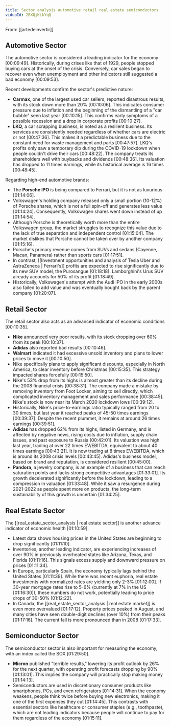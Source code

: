 ```yaml
---
title: Sector analysis automotive retail real estate semiconductors
videoId: 2BXQjKLkYqQ
---
```


From: [[artedeinvertir]] <br/> 

## Automotive Sector

The automotive sector is considered a leading indicator for the economy [00:09:49]. Historically, during crises like that of 1929, people stopped buying cars at the onset of the crisis. Conversely, car sales began to recover even when unemployment and other indicators still suggested a bad economy [00:09:53].

Recent developments confirm the sector's predictive nature:
*   **Carmax**, one of the largest used car sellers, reported disastrous results, with its stock down more than 20% [00:10:06]. This indicates consumer pressure due to inflation and the beginning of the dismantling of a "car bubble" seen last year [00:10:15]. This confirms early symptoms of a possible recession and a drop in corporate profits [00:10:27].
*   **LKQ**, a car scrapping business, is noted as a resilient business. Its services are consistently needed regardless of whether cars are electric or not [00:47:36]. This makes it a predictable business due to the constant need for waste management and parts [00:47:57]. LKQ's profits only saw a temporary dip during the COVID-19 lockdown when people couldn't drive their cars [00:48:22]. The company treats its shareholders well with buybacks and dividends [00:48:36]. Its valuation has dropped to 11 times earnings, while its historical average is 16 times [00:48:45].

Regarding high-end automotive brands:
*   The **Porsche IPO** is being compared to Ferrari, but it is not as luxurious [01:14:06].
*   Volkswagen's holding company released only a small portion (10-12%) of Porsche shares, which is not a full spin-off and generates less value [01:14:24]. Consequently, Volkswagen shares went down instead of up [01:14:54].
*   Although Porsche is theoretically worth more than the entire Volkswagen group, the market struggles to recognize this value due to the lack of true separation and independent control [01:15:04]. The market dislikes that Porsche cannot be taken over by another company [01:15:16].
*   Porsche's primary revenue comes from SUVs and sedans (Cayenne, Macan, Panamera) rather than sports cars [01:17:51].
*   In contrast, [[Investment opportunities and analysis of Tesla Uber and AstraZeneca | Ferrari's]] profits are expected to rise significantly due to its new SUV model, the Purosangue [01:18:18]. Lamborghini's Urus SUV already accounts for 50% of its profit [01:18:49].
*   Historically, Volkswagen's attempt with the Audi IPO in the early 2000s also failed to add value and was eventually bought back by the parent company [01:20:07].

## Retail Sector

The retail sector also acts as an advanced indicator of economic conditions [00:10:35].
*   **Nike** announced very poor results, with its stock dropping over 60% from its peak [00:10:37].
*   **Adidas** also reported bad results [00:10:46].
*   **Walmart** indicated it had excessive unsold inventory and plans to lower prices to move it [00:10:50].
*   Nike specifically plans to apply significant discounts, especially in North America, to clear inventory before Christmas [00:15:35]. This strategy impacted shares forcefully [00:15:50].
*   Nike's 53% drop from its highs is almost greater than its decline during the 2008 financial crisis [00:38:31]. The company made a mistake by removing inventory from Foot Locker, aiming to sell directly, which complicated inventory management and sales performance [00:38:45]. Nike's stock is now near its March 2020 lockdown lows [00:39:12].
*   Historically, Nike's price-to-earnings ratio typically ranged from 20 to 30 times, but last year it reached peaks of 45-50 times earnings [00:39:37]. Despite the recent plummet, it remains at around 26 times earnings [00:39:51].
*   **Adidas** has dropped 62% from its highs, listed in Germany, and is affected by negative news, rising costs due to inflation, supply chain issues, and past exposure to Russia [00:42:01]. Its valuation was high last year, trading at over 22 times EV/EBITDA, equivalent to about 40 times earnings [00:43:21]. It is now trading at 8 times EV/EBITDA, which is around its 2008 crisis levels [00:43:45]. Adidas's business model, based on brand and reputation, is considered resilient [00:45:00].
*   **Pandora**, a jewelry company, is an example of a business that can reach saturation points and lacks strong competitive advantages [01:33:01]. Its growth decelerated significantly before the lockdown, leading to a compression in valuation [01:33:48]. While it saw a resurgence during 2021-2022 as people spent more on products, the long-term sustainability of this growth is uncertain [01:34:25].

## Real Estate Sector

The [[real_estate_sector_analysis | real estate sector]] is another advance indicator of economic health [01:10:59].
*   Latest data shows housing prices in the United States are beginning to drop significantly [01:11:10].
*   Inventories, another leading indicator, are experiencing increases of over 90% in previously overheated states like Arizona, Texas, and Florida [01:11:16]. This signals excess supply and downward pressure on prices [01:11:34].
*   In Europe, particularly Spain, the economy typically lags behind the United States [01:11:39]. While there was recent euphoria, real estate investments with normalized rates are yielding only 2-3% [01:12:00]. If 30-year mortgage rates rise to 5-6% (currently at 7% in the US [01:16:30]), these numbers do not work, potentially leading to price drops of 30-50% [01:12:22].
*   In Canada, the [[real_estate_sector_analysis | real estate market]] is even more overvalued [01:17:12]. Property prices peaked in August, and many cities have seen double-digit declines (over 10%) from their peaks [01:17:16]. The current fall is more pronounced than in 2008 [01:17:33].

## Semiconductor Sector

The semiconductor sector is also important for measuring the economy, with an index called the SOX [01:29:50].
*   **Micron** published "terrible results," lowering its profit outlook by 26% for the next quarter, with operating profit forecasts dropping by 90% [01:13:01]. This implies the company will practically stop making money [01:14:13].
*   Semiconductors are used in discretionary consumer products like smartphones, PCs, and even refrigerators [01:14:31]. When the economy weakens, people think twice before buying new electronics, making it one of the first expenses they cut [01:14:45]. This contrasts with essential sectors like healthcare or consumer staples (e.g., toothpaste), which are not leading indicators because people will continue to pay for them regardless of the economy [01:15:11].